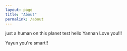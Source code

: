 ```yaml
---
layout: page
title: "About"
permalink: /about
---
```


just a human on this planet
test hello Yannan Love you!!!

Yayun you're smart!!